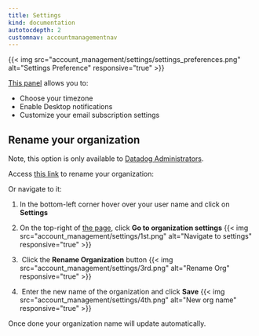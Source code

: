 ```yaml
---
title: Settings
kind: documentation
autotocdepth: 2
customnav: accountmanagementnav
---
```


{{< img src="account_management/settings/settings_preferences.png" alt="Settings Preference" responsive="true" >}}

[This panel](https://app.datadoghq.com/account/preferences) allows you to:

* Choose your timezone
* Enable Desktop notifications
* Customize your email subscription settings

## Rename your organization

Note, this option is only available to [Datadog Administrators](/account_management/team/#datadog-user-roles).

Access [this link](https://app.datadoghq.com/account/org_settings) to rename your organization:

Or navigate to it:

1. In the bottom-left corner hover over your user name and click on **Settings**

2. On the top-right of [the page](https://app.datadoghq.com/account/org_settings), click **Go to organization settings**
    {{< img src="account_management/settings/1st.png" alt="Navigate to settings" responsive="true" >}}

3.  Click the **Rename Organization** button
    {{< img src="account_management/settings/3rd.png" alt="Rename Org" responsive="true" >}}

4.  Enter the new name of the organization and click **Save**
    {{< img src="account_management/settings/4th.png" alt="New org name" responsive="true" >}}

Once done your organization name will update automatically.
